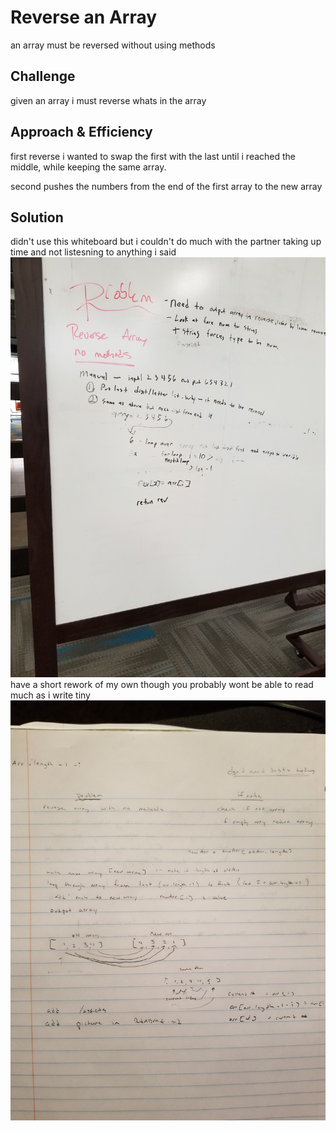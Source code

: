 # Reverse an Array
an array must be reversed without using methods

## Challenge
given an array i must reverse whats in the array 

## Approach & Efficiency
first reverse i wanted to swap the first with the last until i reached the middle, while keeping the same array. 

second pushes the numbers from the end of the first array to the new array

## Solution
didn't use this whiteboard but i couldn't do much with the partner taking up time and not listesning to anything i said
![whiteboard1](../assets/whiteboard-class1.jpg)
have a short rework of my own though you probably wont be able to read much as i write tiny
![myownnotes](../assets/whiteboard2-class1.jpg)
